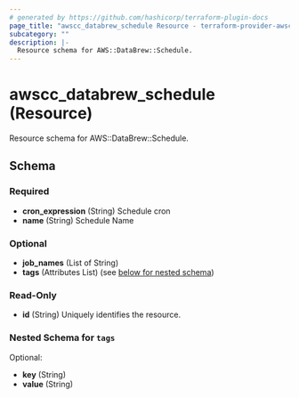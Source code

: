 ```yaml
---
# generated by https://github.com/hashicorp/terraform-plugin-docs
page_title: "awscc_databrew_schedule Resource - terraform-provider-awscc"
subcategory: ""
description: |-
  Resource schema for AWS::DataBrew::Schedule.
---
```


# awscc_databrew_schedule (Resource)

Resource schema for AWS::DataBrew::Schedule.



<!-- schema generated by tfplugindocs -->
## Schema

### Required

- **cron_expression** (String) Schedule cron
- **name** (String) Schedule Name

### Optional

- **job_names** (List of String)
- **tags** (Attributes List) (see [below for nested schema](#nestedatt--tags))

### Read-Only

- **id** (String) Uniquely identifies the resource.

<a id="nestedatt--tags"></a>
### Nested Schema for `tags`

Optional:

- **key** (String)
- **value** (String)


